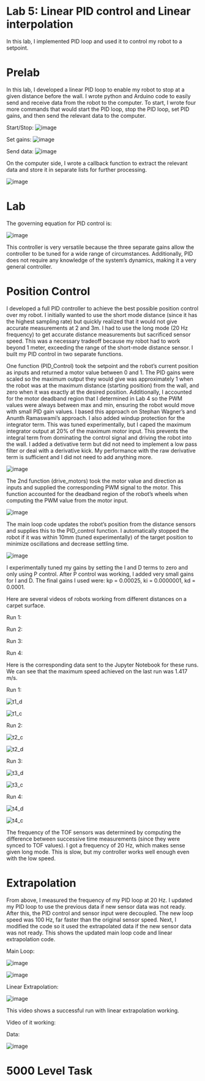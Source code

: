 # Lab 5: Linear PID control and Linear interpolation

In this lab, I implemented PID loop and used it to control my robot to a setpoint. 

# Prelab

In this lab, I developed a linear PID loop to enable my robot to stop at a given distance before the wall. I wrote python and Arduino code to easily send and receive data from the robot to the computer. To start, I wrote four more commands that would start the PID loop, stop the PID loop, set PID gains, and then send the relevant data to the computer. 

Start/Stop:
![image](https://github.com/user-attachments/assets/2029eb5c-5667-4e45-9a66-c85487b2b4af)

Set gains:
![image](https://github.com/user-attachments/assets/2589bea1-110f-49c4-89dd-494f3dfb4cf2)

Send data:
![image](https://github.com/user-attachments/assets/80a1b411-597f-4da1-85f6-ffc4e4b7ba52)

On the computer side, I wrote a callback function to extract the relevant data and store it in separate lists for further processing.

![image](https://github.com/user-attachments/assets/19e6453b-a70d-4db8-afcc-048712530cfa)

# Lab
The governing equation for PID control is:

![image](https://github.com/user-attachments/assets/0057a58f-da07-4433-aadf-8f5793e96067)

This controller is very versatile because the three separate gains allow the controller to be tuned for a wide range of circumstances. Additionally, PID does not require any knowledge of the system’s dynamics, making it a very general controller. 

# Position Control

I developed a full PID controller to achieve the best possible position control over my robot. I initially wanted to use the short mode distance (since it has the highest sampling rate) but quickly realized that it would not give accurate measurements at 2 and 3m. I had to use the long mode (20 Hz frequency) to get accurate distance measurements but sacrificed sensor speed. This was a necessary tradeoff because my robot had to work beyond 1 meter, exceeding the range of the short-mode distance sensor. I built my PID control in two separate functions.

One function (PID_Control) took the setpoint and the robot’s current position as inputs and returned a motor value between 0 and 1. The PID gains were scaled so the maximum output they would give was approximately 1 when the robot was at the maximum distance (starting position) from the wall, and zero when it was exactly at the desired position. Additionally, I accounted for the motor deadband region that I determined in Lab 4 so the PWM values were always between max and min, ensuring the robot would move with small PID gain values. I based this approach on Stephan Wagner’s and Anunth Ramaswami’s approach. I also added windup protection for the integrator term. This was tuned experimentally, but I caped the maximum integrator output at 20% of the maximum motor input. This prevents the integral term from dominating the control signal and driving the robot into the wall. I added a detivative term but did not need to implement a low pass filter or deal with a derivative kick. My performance with the raw derivative term is sufficient and I did not need to add anything more. 

![image](https://github.com/user-attachments/assets/3863b342-927b-464a-93fa-7597fe2994e1)

The 2nd function (drive_motors) took the motor value and direction as inputs and supplied the corresponding PWM signal to the motor. This function accounted for the deadband region of the robot’s wheels when computing the PWM value from the motor input. 

![image](https://github.com/user-attachments/assets/4c2c1dec-6099-4cb6-b6d5-ba298767fbe9)

The main loop code updates the robot’s position from the distance sensors and supplies this to the PID_control function. I automatically stopped the robot if it was within 10mm (tuned experimentally) of the target position to minimize oscillations and decrease settling time. 

![image](https://github.com/user-attachments/assets/f66fa6c4-3f0d-48e3-995f-2cc0eff5aa40)

I experimentally tuned my gains by setting the I and D terms to zero and only using P control. After P control was working, I added very small gains for I and D. The final gains I used were: kp = 0.00025, ki = 0.0000001, kd = 0.0001.

Here are several videos of robots working from different distances on a carpet surface.

Run 1:



Run 2:



Run 3:



Run 4:



Here is the corresponding data sent to the Jupyter Notebook for these runs. We can see that the maximum speed achieved on the last run was 1.417 m/s.

Run 1:

![t1_d](https://github.com/user-attachments/assets/b413bb75-a0b5-41c3-b0e3-5095fff20484)

![t1_c](https://github.com/user-attachments/assets/2e4347a8-a792-471a-8810-8453ce0f386e)

Run 2:

![t2_c](https://github.com/user-attachments/assets/e3472d97-df8e-4b5b-bf84-59f5717bf7b4)

![t2_d](https://github.com/user-attachments/assets/d7c77e4d-59b8-4401-b8f8-296866c436fb)

Run 3:

![t3_d](https://github.com/user-attachments/assets/9d12d4ff-9749-45a3-91b6-fe074349328a)

![t3_c](https://github.com/user-attachments/assets/f1fb60fd-183a-4be9-8aa8-1ed568c80d90)

Run 4:

![t4_d](https://github.com/user-attachments/assets/e2123c55-8481-4f84-a523-0cb72de4eaba)

![t4_c](https://github.com/user-attachments/assets/40d9826d-f98f-4962-a492-c8b28a684589)

The frequency of the TOF sensors was determined by computing the difference between successive time measurements (since they were synced to TOF values). I got a frequency of 20 Hz, which makes sense given long mode. This is slow, but my controller works well enough even with the low speed. 


# Extrapolation

From above, I measured the frequency of my PID loop at 20 Hz. I updated my PID loop to use the previous data if new sensor data was not ready. After this, the PID control and sensor input were decoupled. The new loop speed was 100 Hz, far faster than the original sensor speed. Next, I modified the code so it used the extrapolated data if the new sensor data was not ready. This shows the updated main loop code and linear extrapolation code. 

Main Loop:

![image](https://github.com/user-attachments/assets/52e02d81-e233-43ca-9cd7-5d08d6382d7c)

![image](https://github.com/user-attachments/assets/2eba3503-060a-4798-9694-0df830baca1b)

Linear Extrapolation:

![image](https://github.com/user-attachments/assets/50b4246f-8dd9-4493-bc24-607bcbb71366)

This video shows a successful run with linear extrapolation working. 

Video of it working:

Data:

![image](https://github.com/user-attachments/assets/a3a5f23e-8967-4c80-9d01-a3007f918941)

# 5000 Level Task





